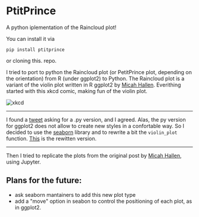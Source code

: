 # PtitPrince

A python iplementation of the Raincloud plot!


You can install it via
```
pip install ptitprince
```

or cloning this. repo.

 I tried to port to python the Raincloud plot (or PetitPrince plot, depending on the orientation) from R (under ggplot2) to Python.  The Raincloud plot is a variant of the violin plot written in R ggplot2 by [Micah Hallen](https://micahallen.org/2018/03/15/introducing-raincloud-plots/). Everithing started with  this xkcd comic, making fun of the violin plot.

![xkcd](https://imgs.xkcd.com/comics/violin_plots.png)

---

I found a [tweet](https://twitter.com/flxrue/status/974639616912478210) asking for a .py version, and I agreed. Alas, the py version for ggplot2 does not allow to create new styles in a confortable way. So I decided to use the [seaborn](https://seaborn.pydata.org/) library and to rewrite a bit the `violin_plot` function. [This](half_viol.py) is the rewitten version.

---

Then I tried to replicate the plots from the original post by [Micah Hallen](https://micahallen.org/2018/03/15/introducing-raincloud-plots/), using Jupyter.

## Plans for the future:

 * ask seaborn mantainers to add this new plot type
 * add a "move" option in seabon to control the positioning of each plot, as in ggplot2.
